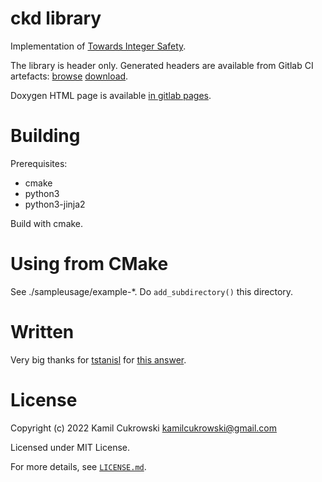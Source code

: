 # ckd library

Implementation of [Towards Integer Safety](http://www.open-std.org/jtc1/sc22/wg14/www/docs/n2792.pdf).

The library is header only.
Generated headers are available from Gitlab CI artefacts: [browse](https://gitlab.com/Kamcuk/ckd/-/jobs/artifacts/master/browse?job=gcc) [download](https://gitlab.com/Kamcuk/ckd/-/jobs/artifacts/master/download?job=gcc).

Doxygen HTML page is available [in gitlab pages](https://kamcuk.gitlab.io/ckd/).

# Building

Prerequisites:
- cmake
- python3
- python3-jinja2

Build with cmake.

# Using from CMake

See ./sampleusage/example-*. Do `add_subdirectory()` this directory.

# Written

Very big thanks for [tstanisl](https://stackoverflow.com/users/4989451/tstanisl) for [this answer](https://stackoverflow.com/a/70096454/9072753).

# License

Copyright (c) 2022 Kamil Cukrowski <kamilcukrowski@gmail.com>

Licensed under MIT License.

For more details, see [`LICENSE.md`](LICENSE.md).


